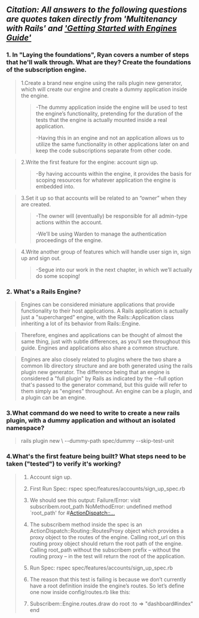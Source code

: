 ## *Citation: All answers to the following questions are quotes taken directly from 'Multitenancy with Rails' and ['Getting Started with Engines Guide'](http://guides.rubyonrails.org/engines.html)*


### **1. In "Laying the foundations", Ryan covers a number of steps that he'll walk through. What are they? Create the foundations of the subscription engine.**

> 1.Create a brand new engine using the rails plugin new generator, which will create our engine and create a dummy application inside the engine. 
>
>> -The dummy application inside the engine will be used to test the engine’s functionality, pretending for the duration of the tests that the engine is actually mounted inside a 	real application.
>>
>> -Having this in an engine and not an application allows us to utilize the same functionality in other applications later on and keep the code subscriptions separate from other 	code.


> 2.Write the first feature for the engine: account sign up.
>
>> -By having accounts within the engine, it provides the basis for scoping resources for whatever application the engine is embedded into.


> 3.Set it up so that accounts will be related to an “owner” when they are created.
>
>> -The owner will (eventually) be responsible for all admin-type actions within the account. 
>>
>> -We’ll be using Warden to manage the authentication proceedings of the engine.


> 4.Write another group of features which will handle user sign in, sign up and sign out.
>
>> -Segue into our work in the next chapter, in which we’ll actually do some scoping!


### **2. What's a Rails Engine?**

> Engines can be considered miniature applications that provide functionality to their host applications. A Rails application is actually just a "supercharged" engine, with the Rails::Application class inheriting a lot of its behavior from Rails::Engine.

> Therefore, engines and applications can be thought of almost the same thing, just with subtle differences, as you'll see throughout this guide. Engines and applications also share a common structure.

> Engines are also closely related to plugins where the two share a common lib directory structure and are both generated using the rails plugin new generator. The difference being that an engine is considered a "full plugin" by Rails as indicated by the --full option that's passed to the generator command, but this guide will refer to them simply as "engines" throughout. An engine can be a plugin, and a plugin can be an engine.


### **3.What command do we need to write to create a new rails plugin, with a dummy application and without an isolated namespace?**

> rails plugin new <name of plugin> \ --dummy-path spec/dummy --skip-test-unit

### **4.What's the first feature being built? What steps need to be taken ("tested") to verify it's working?**

> 1. Account sign up.
>
> 2. First Run Spec: rspec spec/features/accounts/sign_up_spec.rb 
>
> 3. We should see this output:
> Failure/Error: visit subscribem.root_path 
> NoMethodError:
>   undefined method `root_path' for #<ActionDispatch::...>
>
> 4. The subscribem method inside the spec is an ActionDispatch::Routing::RoutesProxy object which provides a proxy object to the routes of the engine. Calling root_url on this routing proxy object should return the root path of the engine. Calling root_path without the subscribem prefix – without the routing proxy – in the test will return the root of the application.
>
> 5. Run Spec: rspec spec/features/accounts/sign_up_spec.rb 
>
> 6. The reason that this test is failing is because we don’t currently have a root definition inside the engine’s routes. So let’s define one now inside config/routes.rb like this:
>
> 7. Subscribem::Engine.routes.draw do 
>    root :to => "dashboard#index"
>    end
